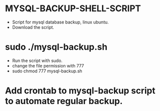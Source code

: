 # MYSQL-BACKUP-SHELL-SCRIPT

* Script for mysql database backup, linux ubuntu.
* Download the script.

# sudo ./mysql-backup.sh

* Run the script with sudo.  
* change the file permission with 777 
* sudo chmod 777 mysql-backup.sh
 
# Add crontab to mysql-backup script to automate regular backup.
